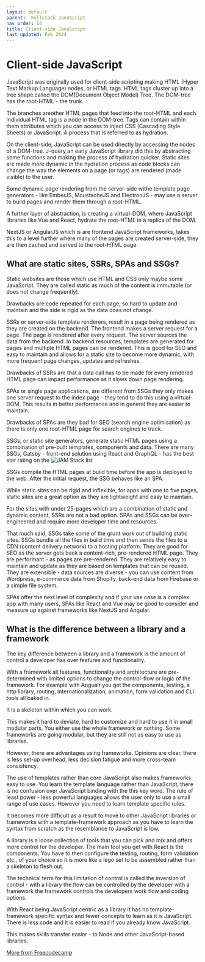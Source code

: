 ```yaml
---
layout: default
parent:  Fullstack JavaScript
nav_order: 14
title: Client-side JavaScript
last_updated: Feb 2024
---
```



# Client-side JavaScript

JavaScript was originally used for client-side scripting making HTML (Hyper Text Markup Language) nodes, or HTML tags. HTML tags cluster up into a tree shape called the DOM(Document Object Model) Tree. The DOM-tree has the root-HTML - the trunk. 

The branches areother HTML pages that feed into the root-HTML and each individual HTML tag is a node in the DOM-tree. Tags can contain within them attributes which you can access to inject CSS (Cascading Style Sheets) or JavaScript. A process that is referred to as hydration.

On the client-side, JavaScript can be used directly by accessing the nodes of a DOM-tree. J-query an early JavaScript library did this by abstracting some functions and making the process of hydration quicker. Static sites are made more dynamic in the hydration process as code blocks can change the way the elements on a page (or tags) are rendered (made visible) to the user.

Some dynamic page rendering from the server-side withe template page generators - like EmberJS, MoustacheJS and ElectronJS - may use a server to build pages and render them through a root-HTML.

A further layer of abstraction, is creating a virtual-DOM, where JavaScript libraries like Vue and React, hydrate the root-HTML in a replica of the DOM.

NextJS or AngularJS which is are frontend JavaScript frameworks, takes this to a level further where many of the pages are created server-side, they are then cached and served to the root-HTML page.

## What are static sites, SSRs, SPAs and SSGs?

Static websites are those which use HTML and CSS only maybe some JavaScript. They are called static as much of the content is immutable (or does not change frequently).

Drawbacks are code repeated for each page, so hard to update and maintain and the side is rigid as the data does not change.

SSRs or server-side template renderers, result in a page being rendered as they are created on the backend. The frontend makes a server request for a page. The page is rendered after every request. The server sources the data from the backend. In backend resources, templates are generated for pages and multiple HTML pages can be rendered. This is good for SEO and easy to maintain and allows for a static site to become more dynamic, with more frequent page changes, updates and refreshes.

Drawbacks of SSRs are that a data call has to be made for every rendered HTML page can impact performance as it slows down page rendering.

SPAs or single page applications, are different from SSGs they only makes one server request to the index page - they tend to do this using a virtual-DOM. This results in better performance and in general they are easier to maintain.

Drawbacks of SPAs are they bad for SEO (search engine optimisation) as there is only one root-HTML page for search engines to track.

SSGs, or static site generators, generate static HTML pages using a combination of pre-built templates, components and data. There are many SSGs, Gatsby - front-end solution using React and GraphQL - has the best star rating on the ![JAM Stack list](https://jamstack.org/generators/)

SSGs compile the HTML pages at build time before the app is deployed to the web. After the initial request, the SSG behaves like an SPA.

While static sites can be rigid and inflexible, for apps with one to five pages, static sites are a great option as they are lightweight and easy to maintain.

For the sites with under 25-pages which are a combination of static and dynamic content, SSRs are not a bad option. SPAs and SSGs can be over-engineered and require more developer time and resources. 

That much said, SSGs take some of the grunt work out of building static sites. SSGs bundle all the files in build time and then sends the files to a CDN (content delivery network) to a hosting platform. They are good for SEO as the server gets back a content-rich, pre-rendered HTML page. They are performant - as pages are pre-rendered. They are relatively easy to maintain and update as they are based on templates that can be reused. They are extensible - data sources are diverse - you can use content from Wordpress, e-commerce data from Shopify, back-end data from Firebase or a simple file system. 

SPAs offer the next level of complexity and if your use case is a complex app with many users, SPAs like React and Vue may be good to consider and measure up against frameworks like NextJS and Angular.

## What is the difference between a library and a framework

The key difference between a library and a framework is the amount of control a developer has over features and functionality.

With a framework all features, functionality and architecture are pre-determined with limited options to change the control-flow or logic of the framework. For example with Angualr you get the components, testing, a http library, routing, internationalization, animation, form validation and CLI tools all baked in.

It is a skeleton within which you can work.

This makes it hard to deviate, hard to customize and hard to use it in small modular parts. You either use the whole framework or nothing. Some frameworks are going modular, but they are still not as easy to use as libraries.

However, there are advantages using frameworks. Opinions are clear, there is less set-up overhead, less decision fatigue and more cross-team consistency.

The use of templates rather than core JavaScript also makes frameworks easy to use. You learn the template language rather than JavaScript, there is no confusion over JavaScript binding with the this key word. The rule of least power - less powerful languages allows the user only to use a small range of use cases. However you need to learn template specific rules.

It becomes more difficult as a result to move to other JavaScript libraries or frameworks with a template-framework approach as you have to learn the syntax from scratch as the resemblance to JavaScript is low.

A library is a loose collection of tools that you can pick and mix and offers more control for the developer. The main tool you get with React is the components. You have to then configure the testing, routing, form validation etc., of your choice so it is more like a lego set to be assembled rather than a skeleton to flesh out.

The technical term for this limitation of control is called the inversion of control - with a library the flow can be controlled by the developer with a framework the framework controls the developers work flow and coding options.

With React being JavaScript centric as a library it has no template-framework specific syntax and fewer concepts to learn as it is JavaScript. There is less code and it is easier to read if you already know JavaScript.

This makes skills transfer easier - to Node and other JavaScript-based libraries.

[More from Freecodecamp ](https://www.freecodecamp.org/news/the-difference-between-a-framework-and-a-library-bd133054023f/)
